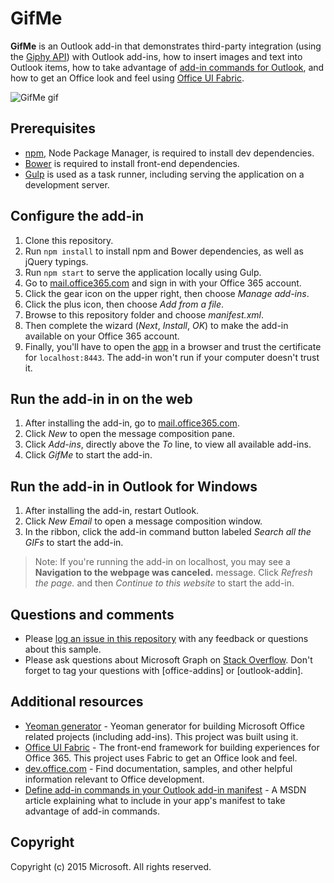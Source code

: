 # GifMe
**GifMe** is an Outlook add-in that demonstrates third-party integration (using the [Giphy API](https://github.com/giphy/GiphyAPI)) with Outlook add-ins, how to insert images and text into Outlook items, how to take advantage of [add-in commands for Outlook](https://msdn.microsoft.com/library/office/mt267546.aspx), and how to get an Office look and feel using [Office UI Fabric](http://dev.office.com/fabric).

![GifMe gif](/readme_assets/demo.gif)

## Prerequisites
* [npm](https://www.npmjs.com/), Node Package Manager, is required to install dev dependencies.
* [Bower](http://bower.io/) is required to install front-end dependencies. 
* [Gulp](http://gulpjs.com/) is used as a task runner, including serving the application on a development server.

## Configure the add-in
1. Clone this repository.
2. Run `npm install` to install npm and Bower dependencies, as well as jQuery typings.
3. Run `npm start` to serve the application locally using Gulp.
4. Go to [mail.office365.com](http://mail.office365.com) and sign in with your Office 365 account.
5. Click the gear icon on the upper right, then choose *Manage add-ins*.
6. Click the plus icon, then choose *Add from a file*.
7. Browse to this repository folder and choose *manifest.xml*.
8. Then complete the wizard (*Next*, *Install*, *OK*) to make the add-in available on your Office 365 account.
9. Finally, you'll have to open the [app](https://localhost:8443/appcompose/home/home.html) in a browser and trust the certificate for `localhost:8443`. The add-in won't run if your computer doesn't trust it.

## Run the add-in in on the web
1. After installing the add-in, go to [mail.office365.com](mail.office365.com). 
2. Click *New* to open the message composition pane.
3. Click *Add-ins*, directly above the *To* line, to view all available add-ins.
4. Click *GifMe* to start the add-in.

## Run the add-in in Outlook for Windows
1. After installing the add-in, restart Outlook. 
2. Click *New Email* to open a message composition window.
3. In the ribbon, click the add-in command button labeled *Search all the GIFs* to start the add-in.

  > Note: If you're running the add-in on localhost, you may see a **Navigation to the webpage was canceled.** message. Click *Refresh the page.* and then *Continue to this website* to start the add-in.

## Questions and comments
* Please [log an issue in this repository](https://github.com/OfficeDev/Outlook-Add-in-GifMe/issues) with any feedback or questions about this sample.
* Please ask questions about Microsoft Graph on [Stack Overflow](http://stackoverflow.com/questions/tagged/office-addins). Don't forget to tag your questions with [office-addins] or [outlook-addin].

## Additional resources
* [Yeoman generator](https://github.com/OfficeDev/generator-office) - Yeoman generator for building Microsoft Office related projects (including add-ins). This project was built using it.
* [Office UI Fabric](https://github.com/OfficeDev/Office-UI-Fabric/) - The front-end framework for building experiences for Office 365. This project uses Fabric to get an Office look and feel. 
* [dev.office.com](http://dev.office.com) - Find documentation, samples, and other helpful information relevant to Office development.
* [Define add-in commands in your Outlook add-in manifest](https://msdn.microsoft.com/library/office/mt267547.aspx) - A MSDN article explaining what to include in your app's manifest to take advantage of add-in commands.

## Copyright
Copyright (c) 2015 Microsoft. All rights reserved.